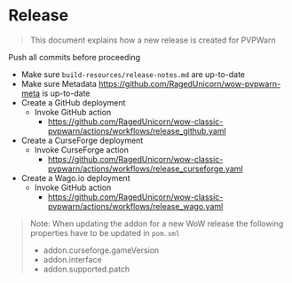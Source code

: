 # Release

> This document explains how a new release is created for PVPWarn

Push all commits before proceeding
* Make sure `build-resources/release-notes.md` are up-to-date
* Make sure Metadata https://github.com/RagedUnicorn/wow-pvpwarn-meta is up-to-date
* Create a GitHub deployment
  * Invoke GitHub action
    * https://github.com/RagedUnicorn/wow-classic-pvpwarn/actions/workflows/release_github.yaml
* Create a CurseForge deployment
  * Invoke CurseForge action
    * https://github.com/RagedUnicorn/wow-classic-pvpwarn/actions/workflows/release_curseforge.yaml
* Create a Wago.io deployment
  * Invoke GitHub action
    * https://github.com/RagedUnicorn/wow-classic-pvpwarn/actions/workflows/release_wago.yaml

> Note: When updating the addon for a new WoW release the following properties have to be updated in `pom.xml`
> * addon.curseforge.gameVersion
> * addon.interface
> * addon.supported.patch
